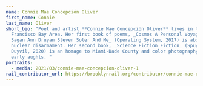 ```yaml
---
name: Connie Mae Concepción Oliver
first_name: Connie
last_name: Oliver
short_bio: "Poet and artist **Connie Mae Concepción Oliver** lives in the San
  Francisco Bay Area. Her first book of poems, _Cosmos A Personal Voyage by Carl
  Sagan Ann Druyan Steven Soter And Me_ (Operating System, 2017) is about
  nuclear disarmament. Her second book, _Science Fiction Fiction_ (Spuyten
  Duyvil, 2020) is an homage to Miami-Dade County and color photography in the
  early aughts. "
portraits:
  - media: 2021/03/connie-mae-concepcion-oliver-1
rail_contributor_url: https://brooklynrail.org/contributor/connie-mae-oliver
---
```

